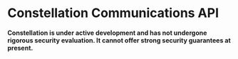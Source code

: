 # Constellation Communications API

**Constellation is under active development and has not undergone
rigorous security evaluation.  It cannot offer strong security
guarantees at present.**
